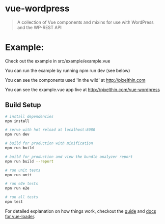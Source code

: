 # vue-wordpress

> A collection of Vue components and mixins for use with WordPress and the WP-REST API

# Example:

Check out the example in src/example/example.vue

You can run the example by running npm run dev (see below)

You can see the components used 'in the wild' at http://pixelthin.com

You can see the example.vue app live at http://pixelthin.com/vue-wordpress

## Build Setup

``` bash
# install dependencies
npm install

# serve with hot reload at localhost:8080
npm run dev

# build for production with minification
npm run build

# build for production and view the bundle analyzer report
npm run build --report

# run unit tests
npm run unit

# run e2e tests
npm run e2e

# run all tests
npm test
```

For detailed explanation on how things work, checkout the [guide](http://vuejs-templates.github.io/webpack/) and [docs for vue-loader](http://vuejs.github.io/vue-loader).
